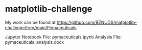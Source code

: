 # matplotlib-challenge

My work can be found at https://github.com/BZNUDS/matplotlib-challenge/tree/main/Pymaceuticals

  Jupyter Notebook File: pymaceuticals.ipynb
  Analysis File: pymaceuticals_analysis.docx
